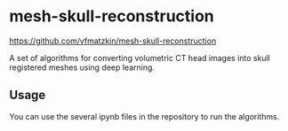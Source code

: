 # mesh-skull-reconstruction

https://github.com/vfmatzkin/mesh-skull-reconstruction

A set of algorithms for converting volumetric CT head images into skull registered meshes using deep learning.

## Usage
You can use the several ipynb files in the repository to run the algorithms.
